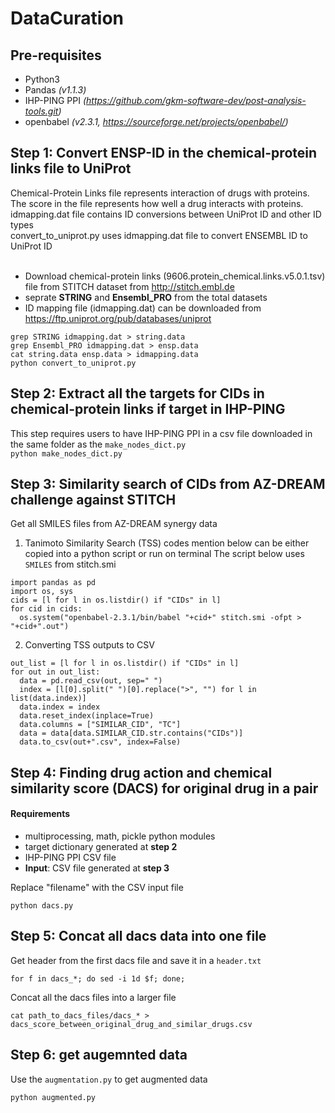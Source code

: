 # DataCuration

## Pre-requisites
* Python3
* Pandas *(v1.1.3)*
* IHP-PING PPI *(https://github.com/gkm-software-dev/post-analysis-tools.git)*
* openbabel *(v2.3.1, https://sourceforge.net/projects/openbabel/)*

## Step 1: Convert ENSP-ID in the chemical-protein links file to UniProt
<p>
Chemical-Protein Links file represents interaction of drugs with proteins. The score in the file represents how well a drug interacts with proteins.<br>
idmapping.dat file contains ID conversions between UniProt ID and other ID types<br>
convert_to_uniprot.py uses idmapping.dat file to convert ENSEMBL ID to UniProt ID </br></br>
</p>

* Download chemical-protein links (9606.protein_chemical.links.v5.0.1.tsv) file from STITCH dataset from http://stitch.embl.de
* seprate **STRING** and **Ensembl_PRO** from the total datasets
* ID mapping file (idmapping.dat) can be downloaded from https://ftp.uniprot.org/pub/databases/uniprot
```
grep STRING idmapping.dat > string.data
grep Ensembl_PRO idmapping.dat > ensp.data
cat string.data ensp.data > idmapping.data
python convert_to_uniprot.py
```

## Step 2: Extract all the targets for CIDs in chemical-protein links if target in IHP-PING
This step requires users to have IHP-PING PPI in a csv file downloaded in the same folder as the `make_nodes_dict.py`<br>
`python make_nodes_dict.py`

## Step 3: Similarity search of CIDs from AZ-DREAM challenge against STITCH
Get all SMILES files from AZ-DREAM synergy data

1. Tanimoto Similarity Search (TSS)
codes mention below can be either copied into a python script or run on terminal
The script below uses `SMILES` from stitch.smi
```
import pandas as pd
import os, sys
cids = [l for l in os.listdir() if "CIDs" in l]
for cid in cids:
  os.system("openbabel-2.3.1/bin/babel "+cid+" stitch.smi -ofpt > "+cid+".out")
 ```
 2. Converting TSS outputs to CSV

```
out_list = [l for l in os.listdir() if "CIDs" in l]
for out in out_list:
  data = pd.read_csv(out, sep=" ")
  index = [l[0].split(" ")[0].replace(">", "") for l in list(data.index)]
  data.index = index
  data.reset_index(inplace=True)
  data.columns = ["SIMILAR_CID", "TC"]
  data = data[data.SIMILAR_CID.str.contains("CIDs")]
  data.to_csv(out+".csv", index=False)
 ```
## Step 4: Finding drug action and chemical similarity score (DACS) for original drug in a pair
#### Requirements 
* multiprocessing, math, pickle python modules
* target dictionary generated at **step 2**
* IHP-PING PPI CSV file
* __Input__: CSV file generated at **step 3**

Replace "filename" with the CSV input file

`python dacs.py`

## Step 5: Concat all dacs data into one file
Get header from the first dacs file and save it in a `header.txt`

```
for f in dacs_*; do sed -i 1d $f; done;
```
Concat all the dacs files into a larger file

```
cat path_to_dacs_files/dacs_* > dacs_score_between_original_drug_and_similar_drugs.csv
```
## Step 6: get augemnted data
Use the `augmentation.py` to get augmented data
```
python augmented.py
```


